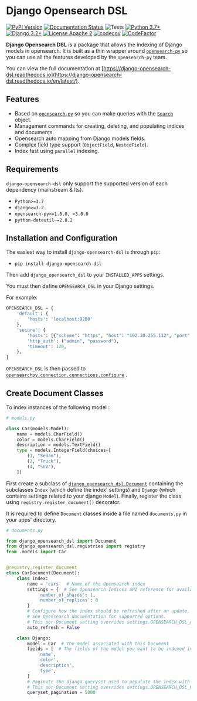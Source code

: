 Django Opensearch DSL
=====================

[![PyPI Version](https://badge.fury.io/py/django-opensearch-dsl.svg)](https://badge.fury.io/py/django-opensearch-dsl)
[![Documentation Status](https://readthedocs.org/projects/django-opensearch-dsl/badge/?version=latest)](https://django-opensearch-dsl.readthedocs.io/en/latest/?badge=latest)
![Tests](https://github.com/Codoc-os/django-opensearch-dsl/workflows/Tests/badge.svg)
[![Python 3.7+](https://img.shields.io/badge/Python-3.6+-brightgreen.svg)](#)
[![Django 3.2+](https://img.shields.io/badge/Django-2.1+-brightgreen.svg)](#)
[![License Apache 2](https://img.shields.io/badge/license-Apache%202-brightgreen.svg)](https://github.com/Codoc-os/django-opensearch-dsl/blob/master/LICENSE)
[![codecov](https://codecov.io/gh/Codoc-os/django-opensearch-dsl/branch/master/graph/badge.svg)](https://codecov.io/gh/Codoc-os/django-opensearch-dsl)
[![CodeFactor](https://www.codefactor.io/repository/github/Codoc-os/django-opensearch-dsl/badge)](https://www.codefactor.io/repository/github/Codoc-os/django-opensearch-dsl)

**Django Opensearch DSL** is a package that allows the indexing of Django models in opensearch. It is built as a thin
wrapper around [`opensearch-py`](https://github.com/opensearch-project/opensearch-py)
so you can use all the features developed by the `opensearch-py` team.

You can view the full documentation
at [https://django-opensearch-dsl.readthedocs.io](https://django-opensearch-dsl.readthedocs.io/en/latest/).

## Features

- Based on [`opensearch-py`](https://github.com/opensearch-project/opensearch-py) so you can make queries with
  the [`Search`](https://elasticsearch-dsl.readthedocs.io/en/latest/search_dsl.html#the-search-object)
  object.
- Management commands for creating, deleting, and populating indices and documents.
- Opensearch auto mapping from Django models fields.
- Complex field type support (`ObjectField`, `NestedField`).
- Index fast using `parallel` indexing.

## Requirements

`django-opensearch-dsl` only support the supported version of each dependency (mainstream & lts).

* `Python>=3.7`
* `django>=3.2`
* `opensearch-py>=1.0.0, <3.0.0`
* `python-dateutil~=2.8.2`

## Installation and Configuration

The easiest way to install `django-opensearch-dsl` is through `pip`:

* `pip install django-opensearch-dsl`

Then add `django_opensearch_dsl` to your `INSTALLED_APPS` settings.

You must then define `OPENSEARCH_DSL` in your Django settings.

For example:

```python
OPENSEARCH_DSL = {
    'default': {
        'hosts': 'localhost:9200'
    },
    'secure': {
        'hosts': [{"scheme": "https", "host": "192.30.255.112", "port": 9201}],
        'http_auth': ("admin", "password"),
        'timeout': 120,
    },
}
```

`OPENSEARCH_DSL` is then passed
to [`opensearchpy.connection.connections.configure`](http://elasticsearch-dsl.readthedocs.io/en/stable/configuration.html#multiple-clusters)
.

## Create Document Classes

To index instances of the following model :

```python
# models.py

class Car(models.Model):
    name = models.CharField()
    color = models.CharField()
    description = models.TextField()
    type = models.IntegerField(choices=[
        (1, "Sedan"),
        (2, "Truck"),
        (4, "SUV"),
    ])
```

First create a subclass of [`django_opensearch_dsl.Document`](document.md) containing the subclasses `Index`
(which define the index' settings) and `Django` (which contains settings related to your django `Model`). Finally,
register the class using `registry.register_document()` decorator.

It is required to define `Document` classes inside a file named `documents.py` in your apps' directory.

```python
# documents.py

from django_opensearch_dsl import Document
from django_opensearch_dsl.registries import registry
from .models import Car


@registry.register_document
class CarDocument(Document):
    class Index:
        name = 'cars'  # Name of the Opensearch index
        settings = {  # See Opensearch Indices API reference for available settings
            'number_of_shards': 1,
            'number_of_replicas': 0
        }
        # Configure how the index should be refreshed after an update.
        # See Opensearch documentation for supported options.
        # This per-Document setting overrides settings.OPENSEARCH_DSL_AUTO_REFRESH.
        auto_refresh = False

    class Django:
        model = Car  # The model associated with this Document        
        fields = [  # The fields of the model you want to be indexed in Opensearch
            'name',
            'color',
            'description',
            'type',
        ]
        # Paginate the django queryset used to populate the index with the specified size
        # This per-Document setting overrides settings.OPENSEARCH_DSL_QUERYSET_PAGINATION.
        queryset_pagination = 5000
```
